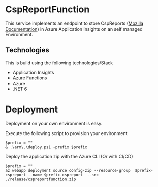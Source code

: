 # CspReportFunction

This service implements an endpoint to store CspReports ([Mozilla Documentation](https://developer.mozilla.org/en-US/docs/Web/HTTP/CSP)) in Azure Application Insights on an self managed Environment.

## Technologies

This is build using the following technologies/Stack

-   Application Insights
-   Azure Functions
-   Azure
-   .NET 6

# Deployment

Deployment on your own environment is easy.

Execute the following script to provision your environment

```pwsh
$prefix = ""
& .\arm\.\deploy.ps1 -prefix $prefix
```

Deploy the application zip with the Azure CLI (Or with CI/CD)

```pwsh
$prefix = ""
az webapp deployment source config-zip --resource-group  $prefix-cspreport --name $prefix-cspreport  --src ./release/cspreportfunction.zip
```
